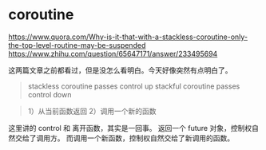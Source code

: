 # coroutine

https://www.quora.com/Why-is-it-that-with-a-stackless-coroutine-only-the-top-level-routine-may-be-suspended
https://www.zhihu.com/question/65647171/answer/233495694

这两篇文章之前都看过，但是没怎么看明白。今天好像突然有点明白了。

> stackless coroutine passes control up
> stackful coroutine passes control down

> 1）从当前函数返回
> 2）调用一个新的函数

这里讲的 control 和 离开函数，其实是一回事。
返回一个 future 对象，控制权自然交给了调用方。
而调用一个新函数，控制权自然交给了新调用的函数。

